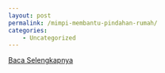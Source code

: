 ```yaml
---
layout: post
permalink: /mimpi-membantu-pindahan-rumah/
categories:
    - Uncategorized
---
```


[Baca Selengkapnya](/07)